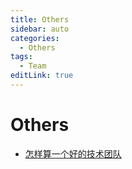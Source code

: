 ```yaml
---
title: Others
sidebar: auto
categories:
  - Others
tags:
  - Team
editLink: true
---
```


# Others

- [怎样算一个好的技术团队](Team.md)
